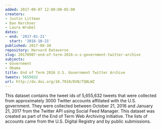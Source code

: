 ```yaml
---
added: 2017-09-07 12:00:00-05:00
creators:
- Justin Littman
- Dan Kerchner
- Laura Wrubel
dates:
- end: '2017-01-21'
  start: '2016-10-21'
published: 2017-08-30
repository: Harvard Dataverse
slug: 20170907-end-of-term-2016-u-s-government-twitter-archive
subjects:
- Government
- Obama
title: End of Term 2016 U.S. Government Twitter Archive
tweets: 5655632
url: http://dx.doi.org/10.7910/DVN/TQBLWZ
---
```


This dataset contains the tweet ids of 5,655,632 tweets that were collected from approximately 3000 Twitter accounts affiliated with the U.S. government. They were collected between October 21, 2016 and January 21, 2017 from the Twitter API using Social Feed Manager. This dataset was created as part of the End of Term Web Archiving initiative. The lists of accounts came from the U.S. Digital Registry and by public submissions.
